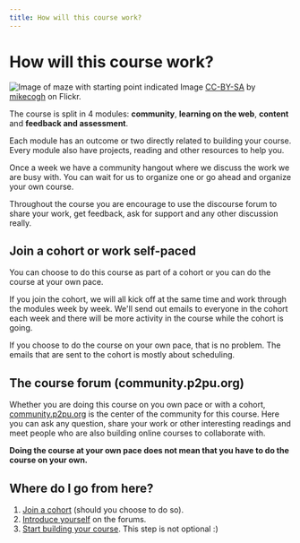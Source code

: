 ```yaml
---
title: How will this course work?
---
```


# How will this course work?

![Image of maze with starting point indicated]({{site.baseurl}}/img/start.jpg)
Image [CC-BY-SA](https://creativecommons.org/licenses/by-sa/2.0/) by [mikecogh](https://www.flickr.com/photos/mikecogh/11300349426) on Flickr.

The course is split in 4 modules: **community**, **learning on the web**, **content** and **feedback and assessment**.

Each module has an outcome or two directly related to building your course. Every module also have projects, reading and other resources to help you.

Once a week we have a community hangout where we discuss the work we are busy with. You can wait for us to organize one or go ahead and organize your own course.

Throughout the course you are encourage to use the discourse forum to share your work, get feedback, ask for support and any other discussion really.

## Join a cohort or work self-paced

You can choose to do this course as part of a cohort or you can do the course at your own pace.

If you join the cohort, we will all kick off at the same time and work through the modules week by week. We'll send out emails to everyone in the cohort each week and there will be more activity in the course while the cohort is going.

If you choose to do the course on your own pace, that is no problem. The emails that are sent to the cohort is mostly about scheduling.

## The course forum (community.p2pu.org)

Whether you are doing this course on you own pace or with a cohort, [community.p2pu.org](http://community.p2pu.org) is the center of the community for this course. Here you can ask any question, share your work or other interesting readings and meet people who are also building online courses to collaborate with.

**Doing the course at your own pace does not mean that you have to do the course on your own.**

## Where do I go from here?

1. [Join a cohort]({{site.baseurl}}/modules/start/join-a-cohort/) (should you choose to do so).
2. [Introduce yourself]({{site.baseurl}}/modules/start/introduce-yourself/) on the forums.
3. [Start building your course]({{site.baseurl}}/modules/start/create-your-course/). This step is not optional :)
